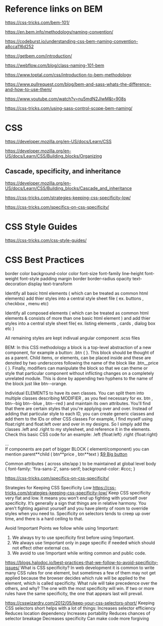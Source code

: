 # Reference links on BEM

https://css-tricks.com/bem-101/

https://en.bem.info/methodology/naming-convention/

https://codeburst.io/understanding-css-bem-naming-convention-a8cca116d252

https://getbem.com/introduction/

https://webflow.com/blog/class-naming-101-bem

https://www.toptal.com/css/introduction-to-bem-methodology

https://www.pullrequest.com/blog/bem-and-sass-whats-the-difference-and-how-to-use-them/

https://www.youtube.com/watch?v=nu5mdN2JIwM&t=908s

https://css-tricks.com/using-sass-control-scope-bem-naming/

# CSS

https://developer.mozilla.org/en-US/docs/Learn/CSS

https://developer.mozilla.org/en-US/docs/Learn/CSS/Building_blocks/Organizing

## Cascade, specificity, and inheritance

https://developer.mozilla.org/en-US/docs/Learn/CSS/Building_blocks/Cascade_and_inheritance

https://css-tricks.com/strategies-keeping-css-specificity-low/

https://css-tricks.com/specifics-on-css-specificity/

# CSS Style Guides

https://css-tricks.com/css-style-guides/

# CSS Best Practices

border color
background-color
color
font-size
font-family
line-height
font-weight
font-style
padding
margin
border
border-radius
opacity
text-decoration
display
text-transform

Identify all basic html elements ( which can be treated as common html elements) add thier styles into a central style sheet file ( ex. buttons , checkbox , menu etc)

Identify all composed elements ( which can be treated as common html elements & consists of more than one basic html element ) and add thier styles into a central style sheet file( ex. listing elements , cards , dialog box etc )

All remaining styles are kept indivual angular component .scss files

BEM: In this CSS methodology a block is a top-level abstraction of a new component, for example a button: .btn { }.
This block should be thought of as a parent.
Child items, or elements, can be placed inside and these are denoted by two underscores following the name of the block like .btn\_\_price { }.
Finally, modifiers can manipulate the block so that we can theme or style that particular component without inflicting changes on a completely unrelated module.
This is done by appending two hyphens to the name of the block just like btn--orange.

Individual ELEMENTS to have its own classes.
You can split them into multiple classes describing MODIFIER , as you feel necessary for ex. btn , btn--big btn--blue , btn--red ) and maintain its own attributes.
You'll find that there are certain styles that you're applying over and over. Instead of adding that particular style to each ID, you can create generic classes and add them to the IDs or other CSS classes
For example, I find myself using float:right and float:left over and over in my designs. So I simply add the classes .left and .right to my stylesheet, and reference it in the elements. Check this basic CSS code for an example:
.left {float:left}
.right {float:right}

<div id="coolbox" class="left">...</div>
If components are part of bigger BLOCK ( element/component) you can mention parent**child ( btn**price , btn**text )  
<a href="https://css-tricks.com" class="btn btn--green btn--big">
<span class="btn**price">$9</span>
<span class="btn__text">Big button</span>
</a>

Common attributes ( across site/app ) to be maintained at global level
body {
font-family: 'fira-sans-2', sans-serif;
background-color: #ccc;
}

https://css-tricks.com/specifics-on-css-specificity/

Strategies for Keeping CSS Specificity Low
https://css-tricks.com/strategies-keeping-css-specificity-low/
Keep CSS specificity very flat and low. It means you won’t end up fighting with yourself over specificity.
It’s generally a sign that things are in relative harmony. You aren’t fighting against yourself and you have plenty of room to override styles when you need to.
Specificity on selectors tends to creep up over time, and there is a hard ceiling to that.

Avoid !important
Points we follow while using !important:

1. We always try to use specificity first before using !important.
2. We always use !important only in page specific if needed which should not effect other external css.
3. We avoid to use !important while writing common and public code.

https://blogs.halodoc.io/best-practices-that-we-follow-to-avoid-specificity-issues/
What is CSS specificity?
In web development it is common to write many CSS rules for one element, but sometimes a few of them may not get applied because the browser decides which rule will be applied to the element, which is called specificity.
What rule will take precedence over the others, and why? The one with the most specificity will win. If two or more rules have the same specificity, the one that appears last will prevail.

https://csswizardry.com/2012/05/keep-your-css-selectors-short/
Keeping CSS selectors short helps with a lot of things:
Increases selector efficiency
Reduces location dependency
Increases portability
Reduces chances of selector breakage
Decreases specificity
Can make code more forgiving
